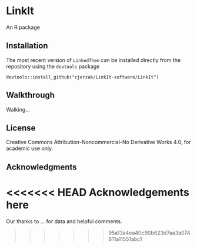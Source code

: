 # LinkIt

An R package 

## Installation

The most recent version of `LinkedThem` can be installed directly from the repository using the `devtools` package

```
devtools::install_github("cjerzak/LinkIt-software/LinkIt")
```

## Walkthrough

Walking... 

## License

Creative Commons Attribution-Noncommercial-No Derivative Works 4.0, for academic use only.

## Acknowledgments

<<<<<<< HEAD
Acknowledgements here  
=======
Our thanks to ... for data and helpful comments.

>>>>>>> 95a13a4ea40c90b623d7aa3a074611a11551abc1
